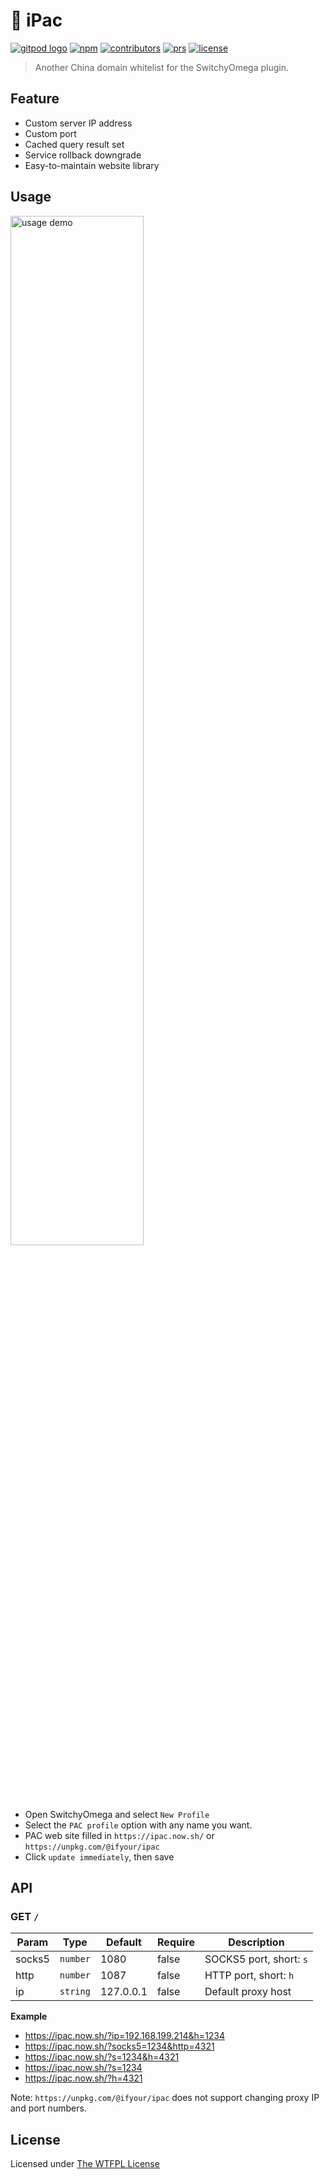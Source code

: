 # 🗻 iPac

[![gitpod logo](https://img.shields.io/badge/gitpod-ready-blue?logo=gitpod)](https://gitpod.io/#https://github.com/ifyour/ipac)
[![npm](https://badgen.net/npm/v/@ifyour/ipac)](https://unpkg.com/@ifyour/ipac)
[![contributors](https://badgen.net/github/contributors/ifyour/ipac)](https://github.com/ifyour/ipac/graphs/contributors)
[![prs](https://badgen.net/github/prs/ifyour/ipac)](https://github.com/ifyour/ipac/pulls?q=is%3Apr+sort%3Aupdated-desc+)
[![license](https://badgen.net/github/license/ifyour/ipac)](https://github.com/ifyour/ipac/blob/master/LICENSE)

> Another China domain whitelist for the SwitchyOmega plugin.

## Feature

- Custom server IP address
- Custom port
- Cached query result set
- Service rollback downgrade
- Easy-to-maintain website library

## Usage

<p align="left">
  <img
    width="65%"
    alt="usage demo"
    src="https://user-images.githubusercontent.com/15377484/79173191-66b33180-7e29-11ea-9502-94de0231a3f9.jpg"
  >
</p>

- Open SwitchyOmega and select `New Profile`
- Select the `PAC profile` option with any name you want.
- PAC web site filled in `https://ipac.now.sh/` or `https://unpkg.com/@ifyour/ipac`
- Click `update immediately`, then save

## API

### GET `/`

| Param  | Type     | Default   | Require | Description             |
| ------ | -------- | --------- | ------- | ----------------------- |
| socks5 | `number` | 1080      | false   | SOCKS5 port, short: `s` |
| http   | `number` | 1087      | false   | HTTP port, short: `h`   |
| ip     | `string` | 127.0.0.1 | false   | Default proxy host      |

**Example**

- https://ipac.now.sh/?ip=192.168.199.214&h=1234
- https://ipac.now.sh/?socks5=1234&http=4321
- https://ipac.now.sh/?s=1234&h=4321
- https://ipac.now.sh/?s=1234
- https://ipac.now.sh/?h=4321

Note: `https://unpkg.com/@ifyour/ipac` does not support changing proxy IP and port numbers.

## License

Licensed under [The WTFPL License](./LICENSE)
